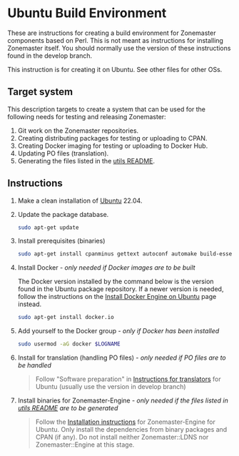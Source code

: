 # Ubuntu Build Environment

These are instructions for creating a build environment for Zonemaster components
based on Perl. This is not meant as instructions for installing Zonemaster
itself. You should normally use the version of these instructions found in the
develop branch.

This instruction is for creating it on Ubuntu. See other files for other OSs.

## Target system

This description targets to create a system that can be used for the following
needs for testing and releasing Zonemaster:

1. Git work on the Zonemaster repositories.
2. Creating distributing packages for testing or uploading to CPAN.
3. Creating Docker imaging for testing or uploading to Docker Hub.
4. Updating PO files (translation).
5. Generating the files listed in the [utils README].

## Instructions

1. Make a clean installation of [Ubuntu] 22.04.

2. Update the package database.

   ```sh
   sudo apt-get update
   ```

3. Install prerequisites (binaries)

   ```sh
   sudo apt-get install cpanminus gettext autoconf automake build-essential libdevel-checklib-perl libmime-base32-perl libmodule-install-xsutil-perl libssl-dev libidn2-dev libtool
   ```

4. Install Docker - *only needed if Docker images are to be built*

   The Docker version installed by the command below is the version found in the
   Ubuntu package repository. If a newer version is needed, follow the
   instructions on the [Install Docker Engine on Ubuntu] page instead.

   ```sh
   sudo apt-get install docker.io
   ```

5. Add yourself to the Docker group - *only if Docker has been installed*

   ```sh
   sudo usermod -aG docker $LOGNAME
   ```

6. Install for translation (handling PO files) -
   *only needed if PO files are to be handled*

   > Follow "Software preparation" in [Instructions for translators] for Ubuntu
   > (usually use the version in develop branch)

7. Install binaries for Zonemaster-Engine -
   *only needed if the files listed in [utils README] are to be generated*

   > Follow the [Installation instructions] for Zonemaster-Engine for Ubuntu. Only
   > install the dependencies from binary packages and CPAN (if any). Do not
   > install neither Zonemaster::LDNS nor Zonemaster::Engine at this stage.




[Install Docker Engine on Ubuntu]:         https://docs.docker.com/engine/install/ubuntu/
[Installation instructions]:               ../../public/installation/zonemaster-engine.md
[Instructions for translators]:            ../maintenance/Instructions-for-translators.md#software-preparation
[Ubuntu]:                                  https://ubuntu.com/
[Utils README]:                            ../../../utils/README.md
